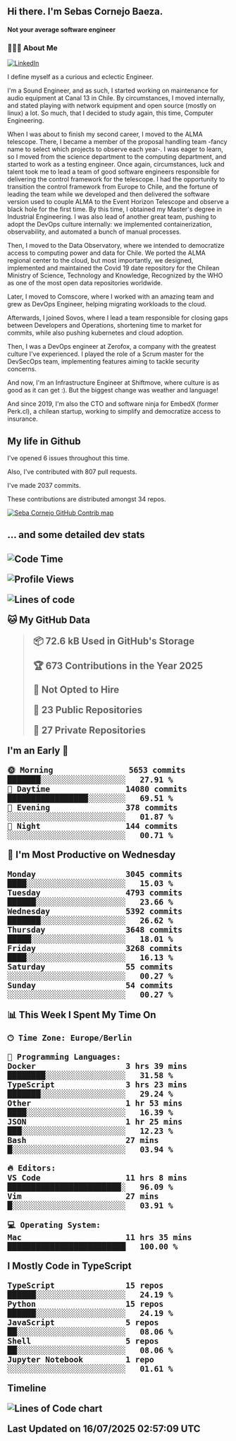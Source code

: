 <h2> Hi there.  I'm Sebas Cornejo Baeza.</h2>
<h4> Not your average software engineer</h4>
<h3> 👨🏻‍💻 About Me </h3>
<a href="http://linkedin.com/in/sebastian-cornejo-baeza/"><img alt="LinkedIn" src="https://img.shields.io/badge/Sebas%20Cornejo%20-informational?style=appveyor&logo=linkedin"></a>


I define myself as a curious and eclectic Engineer.

I'm a Sound Engineer, and as such, I started working on maintenance for audio equipment at Canal 13 in Chile.
By circumstances, I moved internally, and stated playing with network equipment and open source (mostly on linux) 
a lot. So much, that I decided to study again, this time, Computer Engineering.

When I was about to finish my second career, I moved to the ALMA telescope. There, I became a member of the proposal handling team
-fancy name to select which projects to observe each year-. 
I was eager to learn, so I moved from the science department to the computing department, and started to work as 
a testing engineer. Once again, circumstances, luck and talent took me to lead a team of good software engineers 
responsible for delivering the control framework for the telescope. I had the opportunity to transition the control framework from
Europe to Chile, and the fortune of leading the team while we developed and then delivered the software
version used to couple ALMA to the Event Horizon Telescope and observe a black hole for the first time.
By this time, I obtained my Master's degree in Industrial Engineering.
I was also lead of another great team, pushing to adopt the DevOps culture internally: we implemented containerization, observability, and automated a bunch of manual processes.

Then, I moved to the Data Observatory, where we intended to democratize access to computing power
and data for Chile. We ported the ALMA regional center to the cloud, but most importantly, we designed, implemented
and maintained the Covid 19 date repository for the Chilean Ministry of Science, Technology and Knowledge, Recognized by the WHO as one of the most open
data repositories worldwide.

Later, I moved to Comscore, where I worked with an amazing team and grew as DevOps Engineer, helping migrating workloads to the cloud.

Afterwards, I joined Sovos, where I lead a team responsible for closing gaps between Developers and Operations, shortening time to market for commits, while
also pushing kubernetes and cloud adoption.

Then, I was a DevOps engineer at Zerofox, a company with the greatest culture I've experienced. I played the role of a Scrum master for the DevSecOps team,
implementing features aiming to tackle security concerns.

And now, I'm an Infrastructure Engineer at Shiftmove, where culture is as good as it can get :). But the biggest change was weather and language!
 
And since 2019, I'm also the CTO and software ninja for EmbedX (former Perk.cl), a chilean startup, working to simplify and democratize access to insurance.

<h2> My life in Github </h2>

I've opened 6 issues throughout this time.

Also, I've contributed with 807 pull requests.

I've made 2037 commits.

These contributions are distributed amongst 34 repos.

<a href="https://github.com/scornejob/scornejob">
  <picture>
    <source media="(prefers-color-scheme: dark)" srcset="https://raw.githubusercontent.com/scornejob/scornejob/master/profile-3d-contrib/profile-night-green.svg">
    <img alt="Seba Cornejo GitHub Contrib map" src="https://raw.githubusercontent.com/scornejob/scornejob/master/profile-3d-contrib/profile-gitblock.svg">
  </picture>
</a>

<h2>... and some detailed dev stats<h2>

<!--START_SECTION:waka-->
![Code Time](http://img.shields.io/badge/Code%20Time-1%2C219%20hrs%2029%20mins-blue)

![Profile Views](http://img.shields.io/badge/Profile%20Views-0-blue)

![Lines of code](https://img.shields.io/badge/From%20Hello%20World%20I%27ve%20Written-9.8%20million%20lines%20of%20code-blue)

**🐱 My GitHub Data** 

> 📦 72.6 kB Used in GitHub's Storage 
 > 
> 🏆 673 Contributions in the Year 2025
 > 
> 🚫 Not Opted to Hire
 > 
> 📜 23 Public Repositories 
 > 
> 🔑 27 Private Repositories 
 > 
**I'm an Early 🐤** 

```text
🌞 Morning                5653 commits        ███████░░░░░░░░░░░░░░░░░░   27.91 % 
🌆 Daytime                14080 commits       █████████████████░░░░░░░░   69.51 % 
🌃 Evening                378 commits         ░░░░░░░░░░░░░░░░░░░░░░░░░   01.87 % 
🌙 Night                  144 commits         ░░░░░░░░░░░░░░░░░░░░░░░░░   00.71 % 
```
📅 **I'm Most Productive on Wednesday** 

```text
Monday                   3045 commits        ████░░░░░░░░░░░░░░░░░░░░░   15.03 % 
Tuesday                  4793 commits        ██████░░░░░░░░░░░░░░░░░░░   23.66 % 
Wednesday                5392 commits        ███████░░░░░░░░░░░░░░░░░░   26.62 % 
Thursday                 3648 commits        █████░░░░░░░░░░░░░░░░░░░░   18.01 % 
Friday                   3268 commits        ████░░░░░░░░░░░░░░░░░░░░░   16.13 % 
Saturday                 55 commits          ░░░░░░░░░░░░░░░░░░░░░░░░░   00.27 % 
Sunday                   54 commits          ░░░░░░░░░░░░░░░░░░░░░░░░░   00.27 % 
```


📊 **This Week I Spent My Time On** 

```text
🕑︎ Time Zone: Europe/Berlin

💬 Programming Languages: 
Docker                   3 hrs 39 mins       ████████░░░░░░░░░░░░░░░░░   31.58 % 
TypeScript               3 hrs 23 mins       ███████░░░░░░░░░░░░░░░░░░   29.24 % 
Other                    1 hr 53 mins        ████░░░░░░░░░░░░░░░░░░░░░   16.39 % 
JSON                     1 hr 25 mins        ███░░░░░░░░░░░░░░░░░░░░░░   12.23 % 
Bash                     27 mins             █░░░░░░░░░░░░░░░░░░░░░░░░   03.94 % 

🔥 Editors: 
VS Code                  11 hrs 8 mins       ████████████████████████░   96.09 % 
Vim                      27 mins             █░░░░░░░░░░░░░░░░░░░░░░░░   03.91 % 

💻 Operating System: 
Mac                      11 hrs 35 mins      █████████████████████████   100.00 % 
```

**I Mostly Code in TypeScript** 

```text
TypeScript               15 repos            ██████░░░░░░░░░░░░░░░░░░░   24.19 % 
Python                   15 repos            ██████░░░░░░░░░░░░░░░░░░░   24.19 % 
JavaScript               5 repos             ██░░░░░░░░░░░░░░░░░░░░░░░   08.06 % 
Shell                    5 repos             ██░░░░░░░░░░░░░░░░░░░░░░░   08.06 % 
Jupyter Notebook         1 repo              ░░░░░░░░░░░░░░░░░░░░░░░░░   01.61 % 
```



**Timeline**

![Lines of Code chart](https://raw.githubusercontent.com/scornejob/scornejob/master/assets/bar_graph.png)


 Last Updated on 16/07/2025 02:57:09 UTC
<!--END_SECTION:waka-->

